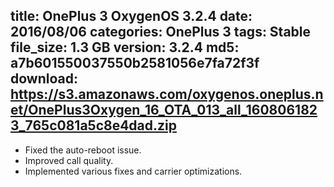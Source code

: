 title: OnePlus 3 OxygenOS 3.2.4
date: 2016/08/06
categories: OnePlus 3
tags: Stable
file_size: 1.3 GB
version: 3.2.4
md5: a7b601550037550b2581056e7fa72f3f
download: https://s3.amazonaws.com/oxygenos.oneplus.net/OnePlus3Oxygen_16_OTA_013_all_1608061823_765c081a5c8e4dad.zip
---
* Fixed the auto-reboot issue.
* Improved call quality.
* Implemented various fixes and carrier optimizations.
